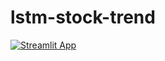 # lstm-stock-trend
[![Streamlit App](https://static.streamlit.io/badges/streamlit_badge_black_white.svg)](https://lstm-stock-trend-banyal.streamlit.app/)
